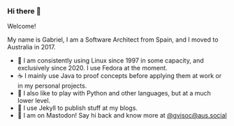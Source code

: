 ### Hi there 👋

Welcome!

My name is Gabriel, I am a Software Architect from Spain, and I moved to Australia in 2017.

- 🐧 I am consistently using Linux since 1997 in some capacity, and exclusively since 2020. I use Fedora at the moment.
- ☕ I mainly use Java to proof concepts before applying them at work or in my personal projects.
- 🐍 I also like to play with Python and other languages, but at a much lower level.
- 💎 I use Jekyll to publish stuff at my blogs.
- 👋 I am on Mastodon! Say hi back and know more at <a rel="me" href="https://aus.social/@gvisoc">@gvisoc@aus.social</a>

<!--
**gvisoc/gvisoc** is a ✨ _special_ ✨ repository because its `README.md` (this file) appears on your GitHub profile.

Here are some ideas to get you started:

- 🔭 I’m currently working on ...
- 🌱 I’m currently learning ...
- 👯 I’m looking to collaborate on ...
- 🤔 I’m looking for help with ...
- 💬 Ask me about ...
- 📫 How to reach me: ...
- 😄 Pronouns: ...
- ⚡ Fun fact: ...
-->
